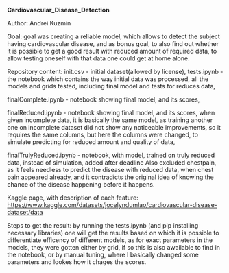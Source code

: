 **Cardiovascular_Disease_Detection**

Author: Andrei Kuzmin


Goal: goal was creating a reliable model, which allows to detect the subject having cardiovascular disease, and as bonus goal, to also find out whether it is possible to get a good result with reduced amount of required data, to allow testing oneself with that data one could get at home alone.


Repository content: init.csv - initial dataset(allowed by license), tests.ipynb - the notebook which contains the way initial data was processed, all the models and grids tested, including final model and tests for reduces data, 


finalComplete.ipynb - notebook showing final model, and its scores, 


finalReduced.ipynb - notebook showing final model, and its scores, when given incomplete data, it is basically the same model, as training another one on incomplete dataset did not show any noticeable improvements, so it requires the same columns, but here the columns were changed, to simulate predicting for reduced amount and quality of data,


finalTrulyReduced.ipynb - notebook, with model, trained on truly reduced data, instead of simulation, added after deadline Also excluded chestpain, as it feels needless to predict the disease with reduced data, when chest pain appeared already, and it contradicts the original idea of knowing the chance of the disease happening before it happens.


Kaggle page, with description of each feature: https://www.kaggle.com/datasets/jocelyndumlao/cardiovascular-disease-dataset/data


Steps to get the result: by running the tests.ipynb (and pip installing necessary libraries) one will get the results based on which it is possible to differentiate efficency of different models, as for exact parameters in the models, they were gotten either by grid, if so this is also awailable to find in the notebook, or by manual tuning, where I basically changed some parameters and lookes how it chages the scores.
